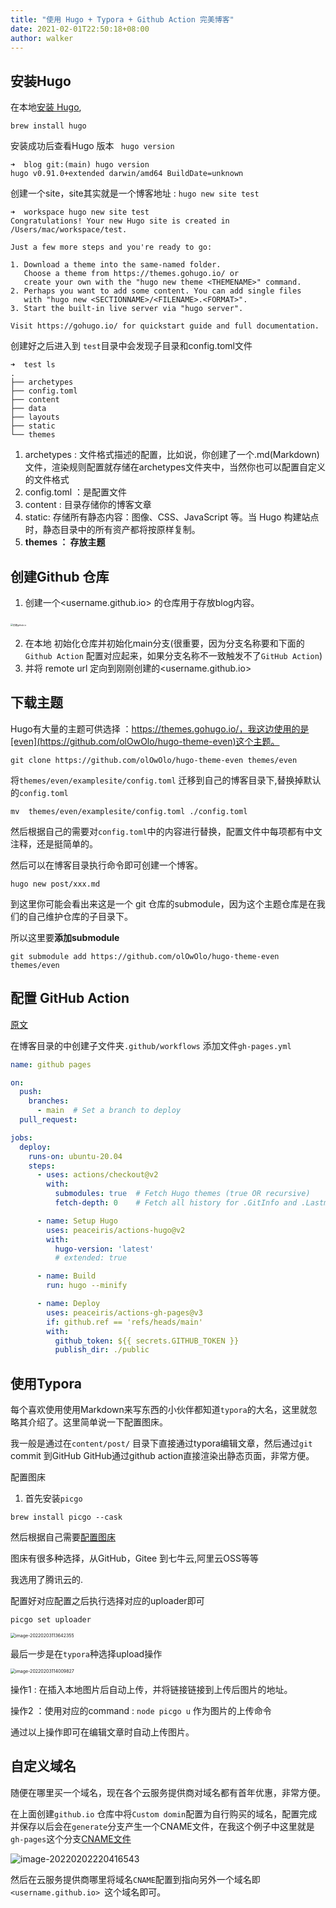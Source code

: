 ```yaml
---
title: "使用 Hugo + Typora + Github Action 完美博客"
date: 2021-02-01T22:50:18+08:00
author: walker
---
```


## 安装Hugo 

在本地[安装 Hugo](https://gohugo.io/getting-started/installing/),  

```
brew install hugo
```

安装成功后查看Hugo 版本 ` hugo version`

```shell
➜  blog git:(main) hugo version
hugo v0.91.0+extended darwin/amd64 BuildDate=unknown
```

创建一个site，site其实就是一个博客地址 : `hugo new site test`

```shell
➜  workspace hugo new site test
Congratulations! Your new Hugo site is created in /Users/mac/workspace/test.

Just a few more steps and you're ready to go:

1. Download a theme into the same-named folder.
   Choose a theme from https://themes.gohugo.io/ or
   create your own with the "hugo new theme <THEMENAME>" command.
2. Perhaps you want to add some content. You can add single files
   with "hugo new <SECTIONNAME>/<FILENAME>.<FORMAT>".
3. Start the built-in live server via "hugo server".

Visit https://gohugo.io/ for quickstart guide and full documentation.
```

创建好之后进入到 `test`目录中会发现子目录和config.toml文件

```shell
➜  test ls
.
├── archetypes
├── config.toml
├── content
├── data
├── layouts
├── static
└── themes
```

1. archetypes :  文件格式描述的配置，比如说，你创建了一个.md(Markdown)文件，渲染规则配置就存储在archetypes文件夹中，当然你也可以配置自定义的文件格式
2. config.toml ：是配置文件
3. content : 目录存储你的博客文章
4. static: 存储所有静态内容：图像、CSS、JavaScript 等。当 Hugo 构建站点时，静态目录中的所有资产都将按原样复制。
5. **themes ： 存放主题**



## 创建Github 仓库

1. 创建一个<username.github.io> 的仓库用于存放blog内容。

​	<img src="https://i.imgur.com/N4pJ0Wu.png=25*25" alt="创建github.io" style="zoom:25%;" />

2. 在本地 初始化仓库并初始化main分支(很重要，因为分支名称要和下面的`Github Action` 配置对应起来，如果分支名称不一致触发不了`GitHub Action`)
3. 并将 remote url 定向到刚刚创建的<username.github.io>

## 下载主题

Hugo有大量的主题可供选择 ：https://themes.gohugo.io/，我这边使用的是[even](https://github.com/olOwOlo/hugo-theme-even)这个主题。

```
git clone https://github.com/olOwOlo/hugo-theme-even themes/even
```

将`themes/even/examplesite/config.toml` 迁移到自己的博客目录下,替换掉默认的`config.toml`

```
mv  themes/even/examplesite/config.toml ./config.toml
```

然后根据自己的需要对`config.toml`中的内容进行替换，配置文件中每项都有中文注释，还是挺简单的。

然后可以在博客目录执行命令即可创建一个博客。

````
hugo new post/xxx.md
````

到这里你可能会看出来这是一个 git 仓库的submodule，因为这个主题仓库是在我们的自己维护仓库的子目录下。

所以这里要**添加submodule**

```
git submodule add https://github.com/olOwOlo/hugo-theme-even themes/even 
```

## 配置 GitHub Action

[原文](https://gohugo.io/hosting-and-deployment/hosting-on-github/)

在博客目录的中创建子文件夹`.github/workflows` 添加文件`gh-pages.yml`

```yaml
name: github pages

on:
  push:
    branches:
      - main  # Set a branch to deploy
  pull_request:

jobs:
  deploy:
    runs-on: ubuntu-20.04
    steps:
      - uses: actions/checkout@v2
        with:
          submodules: true  # Fetch Hugo themes (true OR recursive)
          fetch-depth: 0    # Fetch all history for .GitInfo and .Lastmod

      - name: Setup Hugo
        uses: peaceiris/actions-hugo@v2
        with:
          hugo-version: 'latest'
          # extended: true

      - name: Build
        run: hugo --minify

      - name: Deploy
        uses: peaceiris/actions-gh-pages@v3
        if: github.ref == 'refs/heads/main'
        with:
          github_token: ${{ secrets.GITHUB_TOKEN }}
          publish_dir: ./public
```

## 使用Typora

每个喜欢使用使用Markdown来写东西的小伙伴都知道`typora`的大名，这里就忽略其介绍了。这里简单说一下配置图床。

我一般是通过在`content/post/` 目录下直接通过typora编辑文章，然后通过`git` commit 到GitHub GitHub通过github action直接渲染出静态页面，非常方便。

配置图床

1. 首先安装`picgo` 

```
brew install picgo --cask
```

然后根据自己需要[配置图床](https://picgo.github.io/PicGo-Core-Doc/zh/guide/config.html#picbed)

图床有很多种选择，从GitHub，Gitee 到七牛云,阿里云OSS等等

我选用了腾讯云的.

配置好对应配置之后执行选择对应的uploader即可

```
picgo set uploader
```

<img src="https://pictures-1300863886.cos.ap-shanghai.myqcloud.com/image-20220203113642355.png" alt="image-20220203113642355" style="zoom:50%;" />

最后一步是在`typora`种选择upload操作

<img src="https://pictures-1300863886.cos.ap-shanghai.myqcloud.com/image-20220203114009827.png" alt="image-20220203114009827" style="zoom:50%;" />

操作1 : 在插入本地图片后自动上传，并将链接链接到上传后图片的地址。

操作2 ：使用对应的command : `node picgo u` 作为图片的上传命令

通过以上操作即可在编辑文章时自动上传图片。

## 自定义域名

随便在哪里买一个域名，现在各个云服务提供商对域名都有首年优惠，非常方便。

在上面创建`github.io` 仓库中将`Custom domin`配置为自行购买的域名，配置完成并保存以后会在`generate`分支产生一个CNAME文件，在我这个例子中这里就是`gh-pages`这个分支[CNAME文件](https://github.com/WalkerLiuFei/WalkerLiuFei.github.io/blob/gh-pages/CNAME)

![image-20220202220416543](https://pictures-1300863886.cos.ap-shanghai.myqcloud.com/image-20220202220416543.png)

然后在云服务提供商哪里将域名`CNAME`配置到指向另外一个域名即`<username.github.io> `这个域名即可。

